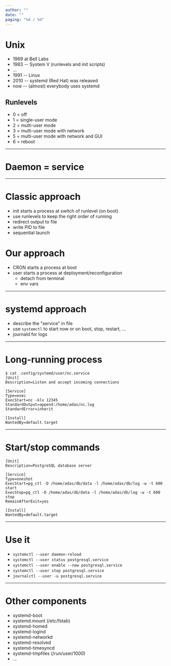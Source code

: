 ```yaml
---
author: ""
date: ""
paging: "%d / %d"
---
```

# Unix

* 1969 at Bell Labs
* 1983 -- System V (runlevels and init scripts)
* ...
* 1991 -- Linux
* 2010 -- systemd (Red Hat) was released
* now -- (almost) everybody uses systemd

## Runlevels

* 0 = off
* 1 = single-user mode
* 2 = multi-user mode
* 3 = multi-user mode with network
* 5 = multi-user mode with network and GUI
* 6 = reboot

---

# Daemon = service

---

# Classic approach

* init starts a process at switch of runlevel (on boot)
* use runlevels to keep the right order of running
* redirect output to file
* write PID to file
* sequential launch

# Our approach

* CRON starts a process at boot
* user starts a process at deployment/reconfiguration
  * detach from terminal
  * env vars

---

# systemd approach

* describe the "service" in file
* use `systemctl` to start now or on boot, stop, restart, ...
* journald for logs

---

# Long-running process

```
$ cat .config/systemd/user/nc.service 
[Unit]
Description=Listen and accept incoming connections

[Service]
Type=exec
ExecStart=nc -klv 12345
StandardOutput=append:/home/adas/nc.log
StandardError=inherit

[Install]
WantedBy=default.target
```

---

# Start/stop commands

```
[Unit]
Description=PostgreSQL database server

[Service]
Type=oneshot
ExecStart=pg_ctl -D /home/adas/db/data -l /home/adas/db/log -w -t 600 start
ExecStop=pg_ctl -D /home/adas/db/data -l /home/adas/db/log -w -t 600 stop
RemainAfterExit=yes

[Install]
WantedBy=default.target
```

---

# Use it

* `systemctl --user daemon-reload`
* `systemctl --user status postgresql.service`
* `systemctl --user enable --now postgresql.service`
* `systemctl --user stop postgresql.service`
* `journalctl --user -u postgresql.service`

---

# Other components

* systemd-boot
* systemd.mount (/etc/fstab)
* systemd-homed
* systemd-logind
* systemd-networkd
* systemd-resolved
* systemd-timesyncd
* systemd-tmpfiles (/run/user/1000)
* ...

